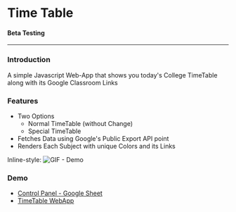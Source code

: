 # Time Table
#### Beta Testing

<hr>

### Introduction
A simple Javascript Web-App that shows you today's College TimeTable along with its Google Classroom Links

### Features
- Two Options
  - Normal TimeTable (without Change)
  - Special TimeTable
- Fetches Data using Google's Public Export API point
- Renders Each Subject with unique Colors and its Links

Inline-style: 
![GIF - Demo](git_hosting/TimeTable.gif "TimeTable GIF")


### Demo
- [Control Panel - Google Sheet](https://docs.google.com/spreadsheets/d/1wdG2LWLWsCLCy1MPC3iydJlRKqM9ntYUacftEkW8VoYedit?usp=sharing "A Google Sheet")
- [TimeTable WebApp](https://elvistony.github.io/time-table)
